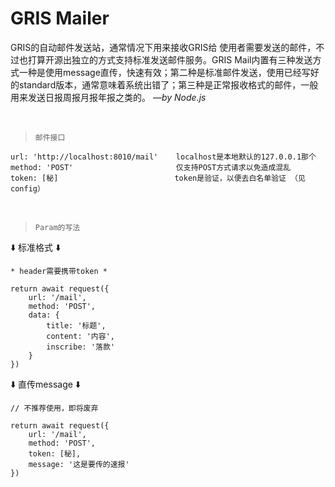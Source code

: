 # GRIS Mailer
GRIS的自动邮件发送站，通常情况下用来接收GRIS给 使用者需要发送的邮件，不过也打算开源出独立的方式支持标准发送邮件服务。GRIS Mail内置有三种发送方式一种是使用message直传，快速有效；第二种是标准邮件发送，使用已经写好的standard版本，通常意味着系统出错了；第三种是正常报收格式的邮件，一般用来发送日报周报月报年报之类的。
_—by Node.js_

&emsp;
> ```邮件接口```
```
url: 'http://localhost:8010/mail'    localhost是本地默认的127.0.0.1那个
method: 'POST'                       仅支持POST方式请求以免造成混乱
token: [秘]                          token是验证，以便去白名单验证 （见config）
```  

&emsp;
> ```Param的写法```

⬇️ 标准格式 ⬇️
```
* header需要携带token *

return await request({
    url: '/mail',
    method: 'POST',
    data: {
        title: '标题',
        content: '内容',
        inscribe: '落款'
    }
})
```

⬇️ 直传message ⬇️ 
```
// 不推荐使用，即将废弃

return await request({
    url: '/mail',
    method: 'POST',
    token: [秘],
    message: '这是要传的速报'
})
```  
